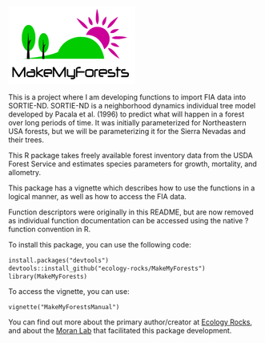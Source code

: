 ![MakeMyForests](makemyforestslogo.png) 

This is a project where I am developing functions to import FIA data into SORTIE-ND. SORTIE-ND is a neighborhood dynamics individual tree model developed by Pacala et al. (1996) to predict what will happen in a forest over long periods of time. It was initially parameterized for Northeastern USA forests, but we will be parameterizing it for the Sierra Nevadas and their trees. 

This R package takes freely available forest inventory data from the USDA Forest Service and estimates species parameters for growth, mortality, and allometry.

This package has a vignette which describes how to use the functions in a logical manner, as well as how to access the FIA data.

Function descriptors were originally in this README, but are now removed as individual function documentation can be accessed using the native ?function convention in R. 

To install this package, you can use the following code:

    install.packages("devtools")
    devtools::install_github("ecology-rocks/MakeMyForests")
    library(MakeMyForests)

To access the vignette, you can use:

    vignette("MakeMyForestsManual")

You can find out more about the primary author/creator at [Ecology Rocks](http://www.ecology.rocks),  and about the [Moran Lab](https://sites.google.com/site/moranplantlab/) that facilitated this package development.